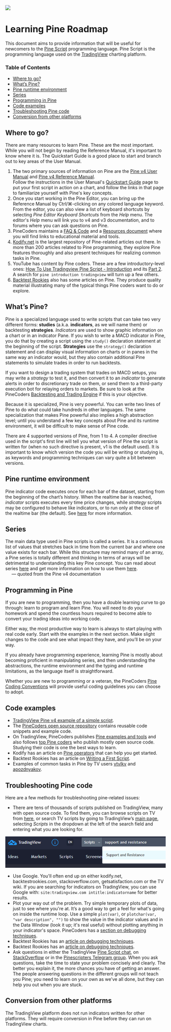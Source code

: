 <!-- Global site tag (gtag.js) - Google Analytics -->
<script async src="https://www.googletagmanager.com/gtag/js?id=UA-147975914-1"></script>
<script>
  window.dataLayer = window.dataLayer || [];
  function gtag(){dataLayer.push(arguments);}
  gtag('js', new Date());

  gtag('config', 'UA-147975914-1');
</script>

[<img src="http://pinecoders.com/images/PineCodersLong.png">](http://pinecoders.com)

# Learning Pine Roadmap

This document aims to provide information that will be useful for newcomers to the [Pine Script](https://www.tradingview.com/pine-script-docs/en/v4/Introduction.html) programming language. Pine Script is the programming language used on the [TradingView](http://www.tradingview.com) charting platform.

### Table of Contents

- [Where to go?](#where-to-go)
- [What’s Pine?](#whats-pine)
- [Pine runtime environment](#pine-runtime-environment)
- [Series](#series)
- [Programming in Pine](#programming-in-pine)
- [Code examples](#code-examples)
- [Troubleshooting Pine code](#troubleshooting-pine-code)
- [Conversion from other platforms](#conversion-from-other-platforms)

## Where to go?

There are many resources to learn Pine. These are the most important. While you will not begin by reading the Reference Manual, it's important to know where it is. The Quickstart Guide is a good place to start and branch out to key areas of the User Manual.

1. The two primary sources of information on Pine are the [Pine v4 User Manual](https://www.tradingview.com/pine-script-docs/en/v4/index.html) and [Pine v4 Reference Manual](https://www.tradingview.com/pine-script-reference/v4/).<br>
Follow the instructions in the User Manual's [Quickstart Guide](https://www.tradingview.com/pine-script-docs/en/v4/Quickstart_guide.html) page to put your first script in action on a chart, and follow the links in that page to familiarize yourself with Pine's key concepts.
1. Once you start working in the Pine Editor, you can bring up the Reference Manual by Ctrl/&#8984;-clicking on any colored language keyword. From the editor, you can also view a list of keyboard shortcuts by selecting *Pine Editor Keyboard Shortcuts* from the *Help* menu. The editor's *Help* menu will link you to v4 and v3 documentation, and to forums where you can ask questions on Pine.
1. PineCoders maintains a <a href="http://www.pinecoders.com/faq_and_code">FAQ & Code</a> and a [Resources document](http://www.pinecoders.com/resources/) where you will find links to educational material and tools.
1. [Kodify.net](https://kodify.net/tradingview-programming-articles/) is the largest repository of Pine-related articles out there. In more than 200 articles related to Pine programming, they explore Pine features thoroughly and also present techniques for realizing common tasks in Pine.
1. YouTube has content by Pine coders. These are a few introductory-level ones:
[How To Use Tradingview Pine Script - Introduction](https://www.youtube.com/watch?v=Kwlxngw1YBY) and its [Part 2](https://www.youtube.com/watch?v=3wW10q9QDA8). A search for `pine introduction tradingview` will turn up a few others.
1. [Backtest Rookies](https://backtest-rookies.com/category/tradingview/) also has some articles on Pine. They produce quality material illustrating many of the typical things Pine coders want to do or explore.

## What’s Pine?

Pine is a specialized language used to write scripts that can take two very different forms: **studies** (a.k.a. **indicators**, as we will name them) or backtesting **strategies**. *Indicators* are used to show graphic information on a chart or in an indicator Pane. If you wish to write a MACD indicator in Pine, you do that by creating a script using the `study()` declaration statement at the beginning of the script. **Strategies** use the `strategy()` declaration statement and can display visual information on charts or in panes in the same way an indicator would, but they also contain additional Pine statements to simulate trades in order to run backtests.

If you want to design a trading system that trades on MACD setups, you may write a *strategy* to test it, and then convert it to an *indicator* to generate alerts in order to discretionary trade on them, or send them to a third-party execution bot for relaying orders to markets. Be sure to look at the PineCoders [Backtesting and Trading Engine](https://www.tradingview.com/script/dYqL95JB-Backtesting-Trading-Engine-Pinescripters/) if this is your objective.

Because it is specialized, Pine is very powerful. You can write two lines of Pine to do what could take hundreds in other languages. The same specialization that makes Pine powerful also implies a high abstraction level; until you understand a few key concepts about Pine and its runtime environment, it will be difficult to make sense of Pine code.

There are 4 supported versions of Pine, from 1 to 4. A compiler directive used in the script's first line will tell you what version of Pine the script is written for (when no such directive is present, v1 is the default used). It is important to know which version the code you will be writing or studying is, as keywords and programming techniques can vary quite a bit between versions.

## Pine runtime environment

Pine indicator code executes once for each bar of the dataset, starting from the beginning of the chart’s history. When the realtime bar is reached, *indicator* scripts executes every time price changes, while *strategy* scripts may be configured to behave like indicators, or to run only at the close of the realtime bar (the default). See [here](https://www.tradingview.com/pine-script-docs/en/v4/language/Execution_model.html) for more information.

## Series

The main data type used in Pine scripts is called a series. It is a continuous list of values that stretches back in time from the current bar and where one value exists for each bar. While this structure may remind many of an array, a Pine series is totally different and thinking in terms of arrays will be detrimental to understanding this key Pine concept. You can read about series [here](https://www.tradingview.com/pine-script-docs/en/v4/language/Type_system.html#series) and get more information on how to use them [here](https://www.tradingview.com/pine-script-docs/en/v4/language/Operators.html#history-referencing-operator).<br/>
 &nbsp;&nbsp;&nbsp;&nbsp;&nbsp;— quoted from the Pine v4 documentation

## Programming in Pine
If you are new to programming, then you have a double learning curve to go through: learn to program and learn Pine. You will need to do your homework and spend the countless hours required to become able to convert your trading ideas into working code.

Either way, the most productive way to learn is always to start playing with real code early. Start with the examples in the next section. Make slight changes to the code and see what impact they have, and you’ll be on your way.

If you already have programming experience, learning Pine is mostly about becoming proficient in manipulating series, and then understanding the abstractions, the runtime environment and the typing and runtime limitations, as the language itself is straightforward.

Whether you are new to programming or a veteran, the PineCoders <a href="http://www.pinecoders.com/coding_conventions">Pine Coding Conventions</a> will provide useful coding guidelines you can choose to adopt.

## Code examples

- [TradingView Pine v4 example of a simple script](https://www.tradingview.com/pine-script-docs/en/v4/Quickstart_guide.html).
- The [PineCoders open source repository](https://github.com/pinecoders/pine-utils) contains reusable code snippets and example code.
- On TradingView, PineCoders publishes [Pine examples and tools](https://www.tradingview.com/u/PineCoders/#published-scripts) and also follows [top Pine coders](https://www.tradingview.com/u/PineCoders/#following-people) who publish mostly open source code. Studying their code is one the best ways to learn.
- Kodify has an article on [Pine operators](https://kodify.net/tradingview/operators/operators-operands/) that can help you get started.
- Backtest Rookies has an article on [Writing a First Script](https://backtest-rookies.com/2017/06/07/trading-view-first-script/).
- Examples of common tasks in Pine by TV users [vtvlkv](https://www.tradingview.com/u/vitvlkv/#published-scripts) and [apozdnyakov](https://www.tradingview.com/u/apozdnyakov/#published-scripts).

## Troubleshooting Pine code

Here are a few methods for troubleshooting pine-related issues:

- There are tens of thousands of scripts published on TradingView, many with open source code. To find them, you can browse scripts on TV from [here](https://www.tradingview.com/scripts/), or search TV scripts by going to TradingView’s [main page](https://www.tradingview.com/), selecting *Scripts* in the dropdown at the left of the search field and entering what you are looking for.

![search](search_for_scripts.png "Search for scripts")

- Use Google. You'll often end up on either kodify.net, backtestrookies.com, stackoverflow.com, getsatisfaction.com or the TV wiki. If you are searching for indicators on TradingView, you can use Google with: `site:tradingview.com intitle:indicatorname` for better results.
- Plot your way out of the problem. Try simple temporary plots of data, just to see where you're at. It’s a good way to get a feel for what's going on inside the runtime loop. Use a simple `plot(var)`, or `plotchar(var, "var description", "")` to show the value in the indicator values and in the Data Window (look it up; it's real useful) without plotting anything in your indicator's space. PineCoders has a [section on debugging techniques](http://www.pinecoders.com/faq_and_code/#debugging).
- Backtest Rookies has an [article on debugging techniques](https://backtest-rookies.com/2018/02/09/tradingview-pinescript-debugging-plotting-tips-tricks/).
- Backtest Rookies has an [article on debugging techniques](https://backtest-rookies.com/2018/02/09/tradingview-pinescript-debugging-plotting-tips-tricks/).
- Ask questions in either the TradingView [Pine Script chat](https://www.tradingview.com/chat/#BfmVowG1TZkKO235), on [StackOverflow](https://stackoverflow.com/questions/tagged/pine-script) or in the [Pinescripters Telegram group](https://t.me/pinescripters). When you ask questions, take the time to state your problem concisely and clearly. The better you explain it, the more chances you have of getting an answer. The people answering questions in the different groups will not teach you Pine; you need to learn on your own as we’ve all done, but they can help you out when you are stuck.

## Conversion from other platforms

The TradingView platform does not run indicators written for other platforms. They will require conversion in Pine before they can run on TradingView charts.
